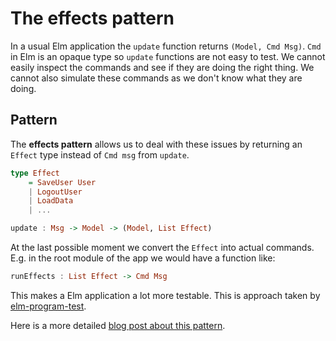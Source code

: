 # The effects pattern

In a usual Elm application the `update` function returns `(Model, Cmd Msg)`. `Cmd` in Elm is an opaque type so `update` functions are not easy to test. We cannot easily inspect the commands and see if they are doing the right thing. We cannot also simulate these commands as we don't know what they are doing.

## Pattern

The **effects pattern** allows us to deal with these issues by returning an `Effect` type instead of `Cmd msg` from `update`.

```haskell
type Effect
	= SaveUser User
	| LogoutUser
	| LoadData
	| ...

update : Msg -> Model -> (Model, List Effect)
```

At the last possible moment we convert the `Effect` into actual commands. E.g. in the root module of the app we would have a function like:

```haskell
runEffects : List Effect -> Cmd Msg
```

This makes a Elm application a lot more testable. This is approach taken by [elm-program-test](https://elm-program-test.netlify.app/cmds.html).

Here is a more detailed [blog post about this pattern](http://reasonableapproximation.net/2019/10/20/the-effect-pattern.html).
